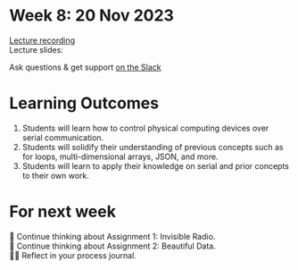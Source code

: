 # Week 8: 20 Nov 2023

[Lecture recording]()  
Lecture slides:

Ask questions & get support [on the Slack](https://ual-cci.slack.com/)

# Learning Outcomes

1. Students will learn how to control physical computing devices over serial communication.
1. Students will solidify their understanding of previous concepts such as for loops, multi-dimensional arrays, JSON, and more.
1. Students will learn to apply their knowledge on serial and prior concepts to their own work.

# For next week

💭 Continue thinking about Assignment 1: Invisible Radio.  
💭 Continue thinking about Assignment 2: Beautiful Data.  
✍🏼 Reflect in your process journal.
